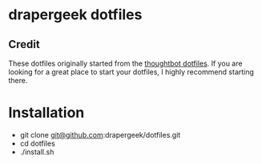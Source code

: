 drapergeek dotfiles
===================

Credit
------------

These dotfiles originally started from the [thoughtbot
dotfiles](https://github.com/thoughtbot/dotfiles). If you are
looking for a great place to start your dotfiles, I highly recommend starting
there.


# Installation
* git clone git@github.com:drapergeek/dotfiles.git
* cd dotfiles
* ./install.sh
